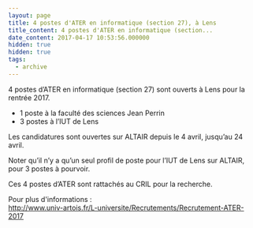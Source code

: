 ```yaml
---
layout: page
title: 4 postes d'ATER en informatique (section 27), à Lens
title_content: 4 postes d'ATER en informatique (section...
date_content: 2017-04-17 10:53:56.000000
hidden: true
hidden: true
tags:
  - archive
---
```

4 postes d’ATER en informatique (section 27) sont ouverts à Lens pour la
rentrée 2017.  
  
* 1 poste à la faculté des sciences Jean Perrin  
* 3 postes à l’IUT de Lens  
  
Les candidatures sont ouvertes sur ALTAIR depuis le 4 avril, jusqu’au 24
avril.  
  
Noter qu’il n’y a qu’un seul profil de poste pour l’IUT de Lens sur ALTAIR,
pour 3 postes à pourvoir.  
  
Ces 4 postes d’ATER sont rattachés au CRIL pour la recherche.  
  
Pour plus d'informations :  
<http://www.univ-artois.fr/L-universite/Recrutements/Recrutement-ATER-2017>

